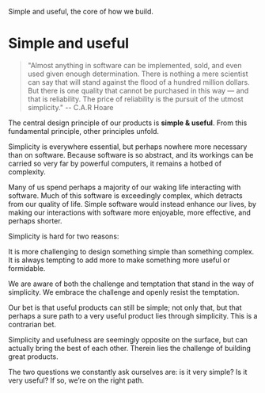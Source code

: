 Simple and useful, the core of how we build.
# Simple and useful

> "Almost anything in software can be implemented, sold, and even used given enough determination. There is nothing a mere scientist can say that will stand against the flood of a hundred million dollars. But there is one quality that cannot be purchased in this way — and that is reliability. The price of reliability is the pursuit of the utmost simplicity." -- C.A.R Hoare

The central design principle of our products is **simple & useful**. From this fundamental principle, other principles unfold.

Simplicity is everywhere essential, but perhaps nowhere more necessary than on software. Because software is so abstract, and its workings can be carried so very far by powerful computers, it remains a hotbed of complexity.

Many of us spend perhaps a majority of our waking life interacting with software. Much of this software is exceedingly complex, which detracts from our quality of life. Simple software would instead enhance our lives, by making our interactions with software more enjoyable, more effective, and perhaps shorter.

Simplicity is hard for two reasons:

It is more challenging to design something simple than something complex.
It is always tempting to add more to make something more useful or formidable.

We are aware of both the challenge and temptation that stand in the way of simplicity. We embrace the challenge and openly resist the temptation.

Our bet is that useful products can still be simple; not only that, but that perhaps a sure path to a very useful product lies through simplicity. This is a contrarian bet.

Simplicity and usefulness are seemingly opposite on the surface, but can actually bring the best of each other. Therein lies the challenge of building great products.

The two questions we constantly ask ourselves are: is it very simple? Is it very useful? If so, we’re on the right path.
